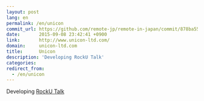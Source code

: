 ```yaml
---
layout: post
lang: en
permalink: /en/unicon
commit_url: https://github.com/remote-jp/remote-in-japan/commit/878ba55549cacf0553e4c7492bc182c511c01bd3
date:       2015-09-08 23:42:41 +0900
link:       http://www.unicon-ltd.com/
domain:     unicon-ltd.com
title:      Unicon
description: 'Developing RockU Talk'
categories: 
redirect_from:
  - /en/unicon
---
```


<p>Developing <a href="https://play.google.com/store/apps/details?id=com.unicon_ltd.rockuapps.community&hl=ja">RockU Talk</a></p>
